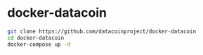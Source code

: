 # docker-datacoin

```bash
git clone https://github.com/datacoinproject/docker-datacoin
cd docker-datacoin
docker-compose up -d
```
